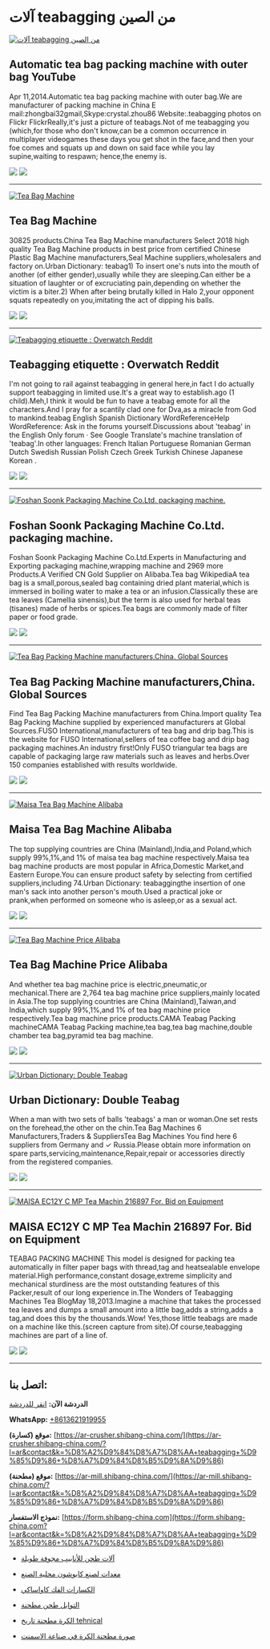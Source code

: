 # آلات teabagging من الصين

<a href="https://swt.shibang-china.com/?l=ar&img&k=%D8%A2%D9%84%D8%A7%D8%AA+teabagging+%D9%85%D9%86+%D8%A7%D9%84%D8%B5%D9%8A%D9%86" target="_blank">![آلات teabagging من الصين](http://static.shibang-china.com/all-800x300/1436.jpg)</a>

## Automatic tea bag packing machine with outer bag YouTube
Apr 11,2014.Automatic tea bag packing machine with outer bag.We are manufacturer of packing machine in China E mail:zhongbai32gmail,Skype:crystal.zhou86 Website:.teabagging photos on Flickr FlickrReally,it&#39;s just a picture of teabags.Not of me teabagging you (which,for those who don&#39;t know,can be a common occurrence in multiplayer videogames these days you get shot in the face,and then your foe comes and squats up and down on said face while you lay supine,waiting to respawn; hence,the enemy is.


<a href="https://whatsapp.shibangsoft.com/WhatsApp.php" target="_blank" title="WhatsApp">![](http://static.shibang-china.com/icon/whatsapp.png)</a> <a href="https://swt.shibang-china.com/?l=ar&icon&k=%D8%A2%D9%84%D8%A7%D8%AA+teabagging+%D9%85%D9%86+%D8%A7%D9%84%D8%B5%D9%8A%D9%86" target="_blank">![](http://static.shibang-china.com/icon/chat-ar.png)</a>

---

<a href="https://swt.shibang-china.com/?l=ar&img&k=%D8%A2%D9%84%D8%A7%D8%AA+teabagging+%D9%85%D9%86+%D8%A7%D9%84%D8%B5%D9%8A%D9%86" target="_blank">![Tea Bag Machine](http://static.shibang-china.com/all-800x300/1236.jpg)</a>

## Tea Bag Machine
30825 products.China Tea Bag Machine manufacturers Select 2018 high quality Tea Bag Machine products in best price from certified Chinese Plastic Bag Machine manufacturers,Seal Machine suppliers,wholesalers and factory on.Urban Dictionary: teabag1) To insert one&#39;s nuts into the mouth of another (of either gender),usually while they are sleeping.Can either be a situation of laughter or of excruciating pain,depending on whether the victim is a biter.2) When after being brutally killed in Halo 2,your opponent squats repeatedly on you,imitating the act of dipping his balls.


<a href="https://whatsapp.shibangsoft.com/WhatsApp.php" target="_blank" title="WhatsApp">![](http://static.shibang-china.com/icon/whatsapp.png)</a> <a href="https://swt.shibang-china.com/?l=ar&icon&k=%D8%A2%D9%84%D8%A7%D8%AA+teabagging+%D9%85%D9%86+%D8%A7%D9%84%D8%B5%D9%8A%D9%86" target="_blank">![](http://static.shibang-china.com/icon/chat-ar.png)</a>

---

<a href="https://swt.shibang-china.com/?l=ar&img&k=%D8%A2%D9%84%D8%A7%D8%AA+teabagging+%D9%85%D9%86+%D8%A7%D9%84%D8%B5%D9%8A%D9%86" target="_blank">![Teabagging etiquette : Overwatch Reddit](http://static.shibang-china.com/all-800x300/1301.jpg)</a>

## Teabagging etiquette : Overwatch Reddit
I&#39;m not going to rail against teabagging in general here,in fact I do actually support teabagging in limited use.It&#39;s a great way to establish.ago (1 child).Meh,I think it would be fun to have a teabag emote for all the characters.And I pray for a scantily clad one for Dva,as a miracle from God to mankind.teabag English Spanish Dictionary WordReferenceHelp WordReference: Ask in the forums yourself.Discussions about &#39;teabag&#39; in the English Only forum &middot; See Google Translate&#39;s machine translation of &#39;teabag&#39;.In other languages: French Italian Portuguese Romanian German Dutch Swedish Russian Polish Czech Greek Turkish Chinese Japanese Korean .


<a href="https://whatsapp.shibangsoft.com/WhatsApp.php" target="_blank" title="WhatsApp">![](http://static.shibang-china.com/icon/whatsapp.png)</a> <a href="https://swt.shibang-china.com/?l=ar&icon&k=%D8%A2%D9%84%D8%A7%D8%AA+teabagging+%D9%85%D9%86+%D8%A7%D9%84%D8%B5%D9%8A%D9%86" target="_blank">![](http://static.shibang-china.com/icon/chat-ar.png)</a>

---

<a href="https://swt.shibang-china.com/?l=ar&img&k=%D8%A2%D9%84%D8%A7%D8%AA+teabagging+%D9%85%D9%86+%D8%A7%D9%84%D8%B5%D9%8A%D9%86" target="_blank">![Foshan Soonk Packaging Machine Co.Ltd. packaging machine.](http://static.shibang-china.com/all-800x300/540.jpg)</a>

## Foshan Soonk Packaging Machine Co.Ltd. packaging machine.
Foshan Soonk Packaging Machine Co.Ltd.Experts in Manufacturing and Exporting packaging machine,wrapping machine and 2969 more Products.A Verified CN Gold Supplier on Alibaba.Tea bag WikipediaA tea bag is a small,porous,sealed bag containing dried plant material,which is immersed in boiling water to make a tea or an infusion.Classically these are tea leaves (Camellia sinensis),but the term is also used for herbal teas (tisanes) made of herbs or spices.Tea bags are commonly made of filter paper or food grade.


<a href="https://whatsapp.shibangsoft.com/WhatsApp.php" target="_blank" title="WhatsApp">![](http://static.shibang-china.com/icon/whatsapp.png)</a> <a href="https://swt.shibang-china.com/?l=ar&icon&k=%D8%A2%D9%84%D8%A7%D8%AA+teabagging+%D9%85%D9%86+%D8%A7%D9%84%D8%B5%D9%8A%D9%86" target="_blank">![](http://static.shibang-china.com/icon/chat-ar.png)</a>

---

<a href="https://swt.shibang-china.com/?l=ar&img&k=%D8%A2%D9%84%D8%A7%D8%AA+teabagging+%D9%85%D9%86+%D8%A7%D9%84%D8%B5%D9%8A%D9%86" target="_blank">![Tea Bag Packing Machine manufacturers,China. Global Sources](http://static.shibang-china.com/all-800x300/80.jpg)</a>

## Tea Bag Packing Machine manufacturers,China. Global Sources
Find Tea Bag Packing Machine manufacturers from China.Import quality Tea Bag Packing Machine supplied by experienced manufacturers at Global Sources.FUSO International,manufacturers of tea bag and drip bag.This is the website for FUSO International,sellers of tea coffee bag and drip bag packaging machines.An industry first!Only FUSO triangular tea bags are capable of packaging large raw materials such as leaves and herbs.Over 150 companies established with results worldwide.


<a href="https://whatsapp.shibangsoft.com/WhatsApp.php" target="_blank" title="WhatsApp">![](http://static.shibang-china.com/icon/whatsapp.png)</a> <a href="https://swt.shibang-china.com/?l=ar&icon&k=%D8%A2%D9%84%D8%A7%D8%AA+teabagging+%D9%85%D9%86+%D8%A7%D9%84%D8%B5%D9%8A%D9%86" target="_blank">![](http://static.shibang-china.com/icon/chat-ar.png)</a>

---

<a href="https://swt.shibang-china.com/?l=ar&img&k=%D8%A2%D9%84%D8%A7%D8%AA+teabagging+%D9%85%D9%86+%D8%A7%D9%84%D8%B5%D9%8A%D9%86" target="_blank">![Maisa Tea Bag Machine Alibaba](http://static.shibang-china.com/all-800x300/498.jpg)</a>

## Maisa Tea Bag Machine Alibaba
The top supplying countries are China (Mainland),India,and Poland,which supply 99%,1%,and 1% of maisa tea bag machine respectively.Maisa tea bag machine products are most popular in Africa,Domestic Market,and Eastern Europe.You can ensure product safety by selecting from certified suppliers,including 74.Urban Dictionary: teabaggingthe insertion of one man&#39;s sack into another person&#39;s mouth.Used a practical joke or prank,when performed on someone who is asleep,or as a sexual act.


<a href="https://whatsapp.shibangsoft.com/WhatsApp.php" target="_blank" title="WhatsApp">![](http://static.shibang-china.com/icon/whatsapp.png)</a> <a href="https://swt.shibang-china.com/?l=ar&icon&k=%D8%A2%D9%84%D8%A7%D8%AA+teabagging+%D9%85%D9%86+%D8%A7%D9%84%D8%B5%D9%8A%D9%86" target="_blank">![](http://static.shibang-china.com/icon/chat-ar.png)</a>

---

<a href="https://swt.shibang-china.com/?l=ar&img&k=%D8%A2%D9%84%D8%A7%D8%AA+teabagging+%D9%85%D9%86+%D8%A7%D9%84%D8%B5%D9%8A%D9%86" target="_blank">![Tea Bag Machine Price Alibaba](http://static.shibang-china.com/all-800x300/1481.jpg)</a>

## Tea Bag Machine Price Alibaba
And whether tea bag machine price is electric,pneumatic,or mechanical.There are 2,764 tea bag machine price suppliers,mainly located in Asia.The top supplying countries are China (Mainland),Taiwan,and India,which supply 99%,1%,and 1% of tea bag machine price respectively.Tea bag machine price products.CAMA Teabag Packing machineCAMA Teabag Packing machine,tea bag,tea bag machine,double chamber tea bag,pyramid tea bag machine.


<a href="https://whatsapp.shibangsoft.com/WhatsApp.php" target="_blank" title="WhatsApp">![](http://static.shibang-china.com/icon/whatsapp.png)</a> <a href="https://swt.shibang-china.com/?l=ar&icon&k=%D8%A2%D9%84%D8%A7%D8%AA+teabagging+%D9%85%D9%86+%D8%A7%D9%84%D8%B5%D9%8A%D9%86" target="_blank">![](http://static.shibang-china.com/icon/chat-ar.png)</a>

---

<a href="https://swt.shibang-china.com/?l=ar&img&k=%D8%A2%D9%84%D8%A7%D8%AA+teabagging+%D9%85%D9%86+%D8%A7%D9%84%D8%B5%D9%8A%D9%86" target="_blank">![Urban Dictionary: Double Teabag](http://static.shibang-china.com/all-800x300/459.jpg)</a>

## Urban Dictionary: Double Teabag
When a man with two sets of balls &#39;teabags&#39; a man or woman.One set rests on the forehead,the other on the chin.Tea Bag Machines 6 Manufacturers,Traders &amp; SuppliersTea Bag Machines You find here 6 suppliers from Germany and ✓ Russia.Please obtain more information on spare parts,servicing,maintenance,Repair,repair or accessories directly from the registered companies.


<a href="https://whatsapp.shibangsoft.com/WhatsApp.php" target="_blank" title="WhatsApp">![](http://static.shibang-china.com/icon/whatsapp.png)</a> <a href="https://swt.shibang-china.com/?l=ar&icon&k=%D8%A2%D9%84%D8%A7%D8%AA+teabagging+%D9%85%D9%86+%D8%A7%D9%84%D8%B5%D9%8A%D9%86" target="_blank">![](http://static.shibang-china.com/icon/chat-ar.png)</a>

---

<a href="https://swt.shibang-china.com/?l=ar&img&k=%D8%A2%D9%84%D8%A7%D8%AA+teabagging+%D9%85%D9%86+%D8%A7%D9%84%D8%B5%D9%8A%D9%86" target="_blank">![MAISA EC12Y C MP Tea Machin 216897 For. Bid on Equipment](http://static.shibang-china.com/all-800x300/236.jpg)</a>

## MAISA EC12Y C MP Tea Machin 216897 For. Bid on Equipment
TEABAG PACKING MACHINE This model is designed for packing tea automatically in filter paper bags with thread,tag and heatsealable envelope material.High performance,constant dosage,extreme simplicity and mechanical sturdiness are the most outstanding features of this Packer,result of our long experience in.The Wonders of Teabagging Machines Tea BlogMay 18,2013.Imagine a machine that takes the processed tea leaves and dumps a small amount into a little bag,adds a string,adds a tag,and does this by the thousands.Wow! Yes,those little teabags are made on a machine like this.(screen capture from site).Of course,teabagging machines are part of a line of.


<a href="https://whatsapp.shibangsoft.com/WhatsApp.php" target="_blank" title="WhatsApp">![](http://static.shibang-china.com/icon/whatsapp.png)</a> <a href="https://swt.shibang-china.com/?l=ar&icon&k=%D8%A2%D9%84%D8%A7%D8%AA+teabagging+%D9%85%D9%86+%D8%A7%D9%84%D8%B5%D9%8A%D9%86" target="_blank">![](http://static.shibang-china.com/icon/chat-ar.png)</a>

---
## اتصل بنا:

**الدردشة الآن:** [انقر للدردشة](https://swt.shibang-china.com?l=ar&contact&k=%D8%A2%D9%84%D8%A7%D8%AA+teabagging+%D9%85%D9%86+%D8%A7%D9%84%D8%B5%D9%8A%D9%86)

**WhatsApp:**  [+8613621919955](https://whatsapp.shibangsoft.com/WhatsApp.php)

**موقع (كسارة):** [https://ar-crusher.shibang-china.com/](https://ar-crusher.shibang-china.com/?l=ar&contact&k=%D8%A2%D9%84%D8%A7%D8%AA+teabagging+%D9%85%D9%86+%D8%A7%D9%84%D8%B5%D9%8A%D9%86)

**موقع (مطحنة):** [https://ar-mill.shibang-china.com/](https://ar-mill.shibang-china.com/?l=ar&contact&k=%D8%A2%D9%84%D8%A7%D8%AA+teabagging+%D9%85%D9%86+%D8%A7%D9%84%D8%B5%D9%8A%D9%86)

**نموذج الاستفسار:** [https://form.shibang-china.com](https://form.shibang-china.com?l=ar&contact&k=%D8%A2%D9%84%D8%A7%D8%AA+teabagging+%D9%85%D9%86+%D8%A7%D9%84%D8%B5%D9%8A%D9%86)

* [آلات طحن للأنابيب مجوفة طويلة](../29/%D8%A2%D9%84%D8%A7%D8%AA%20%D8%B7%D8%AD%D9%86%20%D9%84%D9%84%D8%A3%D9%86%D8%A7%D8%A8%D9%8A%D8%A8%20%D9%85%D8%AC%D9%88%D9%81%D8%A9%20%D8%B7%D9%88%D9%8A%D9%84%D8%A9.md)

* [معدات لصنع كابوشون محلية الصنع](../29/%D9%85%D8%B9%D8%AF%D8%A7%D8%AA%20%D9%84%D8%B5%D9%86%D8%B9%20%D9%83%D8%A7%D8%A8%D9%88%D8%B4%D9%88%D9%86%20%D9%85%D8%AD%D9%84%D9%8A%D8%A9%20%D8%A7%D9%84%D8%B5%D9%86%D8%B9.md)

* [الكسارات الفك كاواساكي](../27/%D8%A7%D9%84%D9%83%D8%B3%D8%A7%D8%B1%D8%A7%D8%AA%20%D8%A7%D9%84%D9%81%D9%83%20%D9%83%D8%A7%D9%88%D8%A7%D8%B3%D8%A7%D9%83%D9%8A.md)

* [التوابل طحن مطحنة](../30/%D8%A7%D9%84%D8%AA%D9%88%D8%A7%D8%A8%D9%84%20%D8%B7%D8%AD%D9%86%20%D9%85%D8%B7%D8%AD%D9%86%D8%A9.md)

* [الكرة مطحنة تاريخ tehnical](../27/%D8%A7%D9%84%D9%83%D8%B1%D8%A9%20%D9%85%D8%B7%D8%AD%D9%86%D8%A9%20%D8%AA%D8%A7%D8%B1%D9%8A%D8%AE%20tehnical.md)

* [صورة مطحنة الكرة في صناعة الاسمنت](../27/%D8%B5%D9%88%D8%B1%D8%A9%20%D9%85%D8%B7%D8%AD%D9%86%D8%A9%20%D8%A7%D9%84%D9%83%D8%B1%D8%A9%20%D9%81%D9%8A%20%D8%B5%D9%86%D8%A7%D8%B9%D8%A9%20%D8%A7%D9%84%D8%A7%D8%B3%D9%85%D9%86%D8%AA.md)